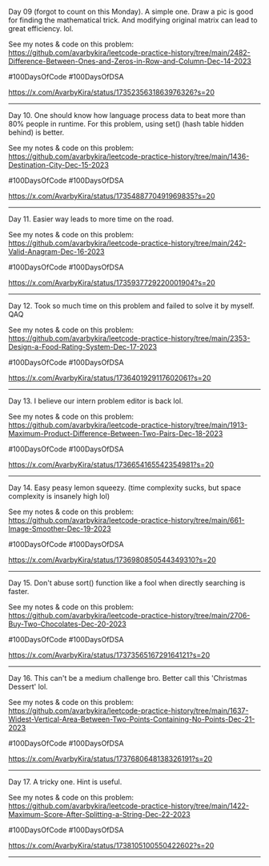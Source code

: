 Day 09 (forgot to count on this Monday). A simple one. Draw a pic is good for finding the mathematical trick. And modifying original matrix can lead to great efficiency. lol.

See my notes & code on this problem: https://github.com/avarbykira/leetcode-practice-history/tree/main/2482-Difference-Between-Ones-and-Zeros-in-Row-and-Column-Dec-14-2023

#100DaysOfCode #100DaysOfDSA

https://x.com/AvarbyKira/status/1735235631863976326?s=20

---

Day 10. One should know how language process data to beat more than 80% people in runtime. For this problem, using set() (hash table hidden behind) is better.

See my notes & code on this problem: https://github.com/avarbykira/leetcode-practice-history/tree/main/1436-Destination-City-Dec-15-2023

#100DaysOfCode #100DaysOfDSA

https://x.com/AvarbyKira/status/1735488770491969835?s=20

---

Day 11. Easier way leads to more time on the road.

See my notes & code on this problem: https://github.com/avarbykira/leetcode-practice-history/tree/main/242-Valid-Anagram-Dec-16-2023

#100DaysOfCode #100DaysOfDSA

https://x.com/AvarbyKira/status/1735937729220001904?s=20

---

Day 12. Took so much time on this problem and failed to solve it by myself. QAQ

See my notes & code on this problem: https://github.com/avarbykira/leetcode-practice-history/tree/main/2353-Design-a-Food-Rating-System-Dec-17-2023

#100DaysOfCode #100DaysOfDSA

https://x.com/AvarbyKira/status/1736401929117602061?s=20

---

Day 13. I believe our intern problem editor is back lol.

See my notes & code on this problem: https://github.com/avarbykira/leetcode-practice-history/tree/main/1913-Maximum-Product-Difference-Between-Two-Pairs-Dec-18-2023

#100DaysOfCode #100DaysOfDSA

https://x.com/AvarbyKira/status/1736654165542354981?s=20

---

Day 14. Easy peasy lemon squeezy. (time complexity sucks, but space complexity is insanely high lol)

See my notes & code on this problem: https://github.com/avarbykira/leetcode-practice-history/tree/main/661-Image-Smoother-Dec-19-2023

#100DaysOfCode #100DaysOfDSA

https://x.com/AvarbyKira/status/1736980850544349310?s=20

---

Day 15. Don't abuse sort() function like a fool when directly searching is faster.

See my notes & code on this problem: https://github.com/avarbykira/leetcode-practice-history/tree/main/2706-Buy-Two-Chocolates-Dec-20-2023

#100DaysOfCode #100DaysOfDSA

https://x.com/AvarbyKira/status/1737356516729164121?s=20

---

Day 16. This can't be a medium challenge bro. Better call this 'Christmas Dessert' lol.

See my notes & code on this problem: https://github.com/avarbykira/leetcode-practice-history/tree/main/1637-Widest-Vertical-Area-Between-Two-Points-Containing-No-Points-Dec-21-2023

#100DaysOfCode #100DaysOfDSA

https://x.com/AvarbyKira/status/1737680648138326191?s=20

---

Day 17. A tricky one. Hint is useful.

See my notes & code on this problem: https://github.com/avarbykira/leetcode-practice-history/tree/main/1422-Maximum-Score-After-Splitting-a-String-Dec-22-2023

#100DaysOfCode #100DaysOfDSA

https://x.com/AvarbyKira/status/1738105100550422602?s=20

---



